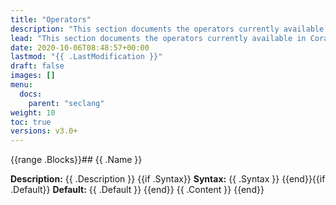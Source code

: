 ```yaml
---
title: "Operators"
description: "This section documents the operators currently available in Coraza."
lead: "This section documents the operators currently available in Coraza."
date: 2020-10-06T08:48:57+00:00
lastmod: "{{ .LastModification }}"
draft: false
images: []
menu:
  docs:
    parent: "seclang"
weight: 10
toc: true
versions: v3.0+
---
```

[//]: <> (This file is generated by tools/directivesgen. DO NOT EDIT.)
{{range .Blocks}}## {{ .Name }}

**Description:** {{ .Description }}
{{if .Syntax}}
**Syntax:** {{ .Syntax }}
{{end}}{{if .Default}}
**Default:** {{ .Default }}
{{end}}
{{ .Content }}
{{end}}
